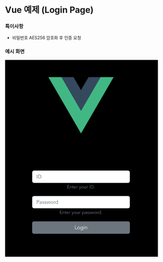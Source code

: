 # Vue 예제 (Login Page)
### 특이사항
- 비밀번호 AES256 암호화 후 인증 요청

### 예시 화면  
![예시](https://github.com/kimheonseung/vue-login/blob/master/screenshot/login.png)  